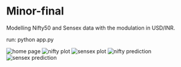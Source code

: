 # Minor-final
Modelling Nifty50 and Sensex data with the modulation in USD/INR.

run: python app.py

![home page](https://github.com/Aryan285git/NIFTY-SENSEX-USDINR-MLMODEL/assets/82735272/9e8c5a87-63f6-4ad2-a56f-b8ef866595d1)
![nifty plot](https://github.com/Aryan285git/NIFTY-SENSEX-USDINR-MLMODEL/assets/82735272/c926a770-3d01-4eaf-9354-70724c5bd706)
![sensex plot](https://github.com/Aryan285git/NIFTY-SENSEX-USDINR-MLMODEL/assets/82735272/abecf629-9329-44d2-8050-b63923c21100)
![nifty prediction](https://github.com/Aryan285git/NIFTY-SENSEX-USDINR-MLMODEL/assets/82735272/0207302a-6911-450e-8fcf-3c7798eb421c)
![sensex prediction](https://github.com/Aryan285git/NIFTY-SENSEX-USDINR-MLMODEL/assets/82735272/6dff5893-58df-4b15-994f-df7437b9fcba)



